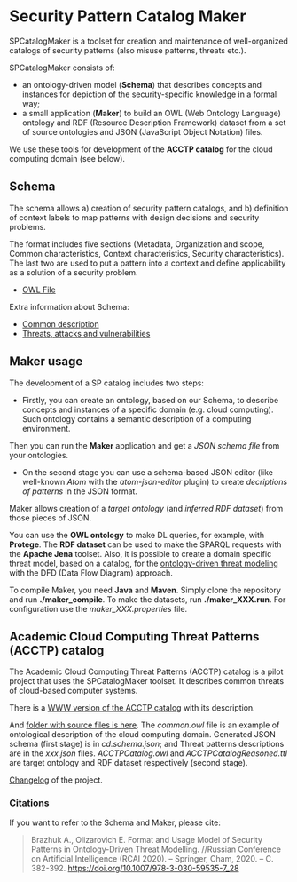 
# Security Pattern Catalog Maker

SPCatalogMaker is a toolset for creation and maintenance of well-organized catalogs of security patterns
(also misuse patterns, threats etc.). 

SPCatalogMaker consists of:

* an ontology-driven model (**Schema**) that describes concepts and instances for depiction of the security-specific knowledge
in a formal way;
* a small application (**Maker**) to build an OWL (Web Ontology Language) ontology and RDF (Resource Description Framework) 
dataset from a set of source ontologies and JSON (JavaScript Object Notation) files.

We use these tools for development of the **ACCTP catalog** for the cloud computing domain (see below).

## Schema

The schema allows a) creation of security pattern catalogs, 
and b) definition of context labels to map patterns with design decisions and security problems.

The format includes five sections 
(Metadata, Organization and scope, Common characteristics, Context characteristics, Security characteristics). 
The last two are used to put a pattern into a context and define applicability as a solution of a security problem.

* [OWL File](schema/SecurityPatternCatalogNaiveSchema.owl)

Extra information about Schema:

* [Common description](schema_description.pdf)
* [Threats, attacks and vulnerabilities](schema_threats.pdf)


## Maker usage

The development of a SP catalog includes two steps:
* Firstly, you can create an ontology, based on our Schema, to describe concepts and instances of a specific domain 
(e.g. cloud computing). Such ontology contains a semantic description of a computing environment.

Then you can run the **Maker** application and get a *JSON schema file* from your ontologies.

* On the second stage you can use a schema-based JSON editor (like well-known *Atom* with the *atom-json-editor* plugin) 
to create *decriptions of patterns* in the JSON format.

Maker allows creation of a *target ontology* (and *inferred RDF dataset*) from those pieces of JSON.

You can use the **OWL ontology** to make DL queries, for example, with **Protege**.
The **RDF dataset** can be used to make the SPARQL requests with the **Apache Jena** toolset.
Also, it is possible to create a domain specific threat model, based on a catalog, 
for the [ontology-driven threat modeling](https://owasp.org/www-project-ontology-driven-threat-modeling-framework/) 
with the DFD (Data Flow Diagram) approach.

To compile Maker, you need **Java** and **Maven**. Simply clone the repository and run **./maker_compile**.
To make the datasets, run **./maker_XXX.run**. For configuration use the *maker_XXX.properties* file.

## Academic Cloud Computing Threat Patterns (ACCTP) catalog

The Academic Cloud Computing Threat Patterns (ACCTP) catalog is a pilot project that uses the SPCatalogMaker toolset.
It describes common threats of cloud-based computer systems.

There is a [WWW version of the ACCTP catalog](https://nets4geeks.github.io/acctp/) with its description.

And [folder with source files is here](catalogs/acctp/catalog/).
The *common.owl* file is an example of ontological description of the cloud computing domain.
Generated JSON schema (first stage) is in *cd.schema.json*; and Threat patterns descriptions are in the *xxx.json* files.
*ACCTPCatalog.owl* and *ACCTPCatalogReasoned.ttl* are target ontology and RDF dataset respectively (second stage).

[Changelog](CHANGELOG.md) of the project.

### Citations
If you want to refer to the Schema and Maker, please cite:
>Brazhuk A., Olizarovich E. Format and Usage Model of Security Patterns in Ontology-Driven Threat Modelling.
//Russian Conference on Artificial Intelligence (RCAI 2020). – Springer, Cham, 2020. – С. 382-392.
https://doi.org/10.1007/978-3-030-59535-7_28
